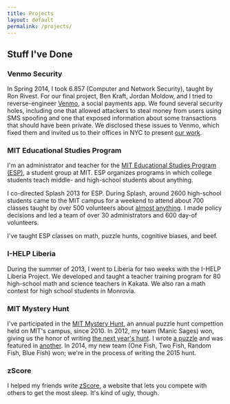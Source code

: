 ```yaml
---
title: Projects
layout: default
permalink: /projects/
---
```


## Stuff I've Done ##

### Venmo Security ###

In Spring 2014, I took 6.857 (Computer and Network Security), taught by Ron Rivest. For our final project, Ben Kraft, Jordan Moldow, and I tried to reverse-engineer [Venmo](https://venmo.com), a social payments app. We found several security holes, including one that allowed attackers to steal money from users using SMS spoofing and one that exposed information about some transactions that should have been private. We disclosed these issues to Venmo, which fixed them and invited us to their offices in NYC to present [our work](/files/venmo.pdf).

### MIT Educational Studies Program ###

I'm an administrator and teacher for the [MIT Educational Studies Program (ESP)](http://esp.mit.edu), a student group at MIT. ESP organizes programs in which college students teach middle- and high-school students about anything.

I co-directed Splash 2013 for ESP.  During Splash, around 2600 high-school students came to the MIT campus for a weekend to attend about 700 classes taught by over 500 volunteers about [almost anything](https://esp.mit.edu/learn/Splash/2013/catalog). I made policy decisions and led a team of over 30 administrators and 600 day-of volunteers.

I've taught ESP classes on math, puzzle hunts, cognitive biases, and beef.

### I-HELP Liberia ###
During the summer of 2013, I went to Liberia for two weeks with the I-HELP Liberia Project. We developed and taught a teacher training program for 80 high-school math and science teachers in Kakata. We also ran a math contest for high school students in Monrovia.

### MIT Mystery Hunt ###

I've participated in the [MIT Mystery Hunt](http://web.mit.edu/puzzle/www/), an annual puzzle hunt compettion held on MIT's campus, since 2010. In 2012, my team (Manic Sages) won, giving us the honor of writing [the next year's hunt](http://web.mit.edu/puzzle/www/2013/). I wrote [a puzzle](http://web.mit.edu/puzzle/www/2013/coinheist.com/feynman/funny_story/) and was featured in [another](http://web.mit.edu/puzzle/www/2013/coinheist.com/feynman/cambridge_waldo/). In 2014, my new team (One Fish, Two Fish, Random Fish, Blue Fish) won; we're in the process of writing the 2015 hunt.

### zScore ###
I helped my friends write [zScore](http://zscore.mit.edu), a website that lets you compete with others to get the most sleep. It's kind of ugly, though.
